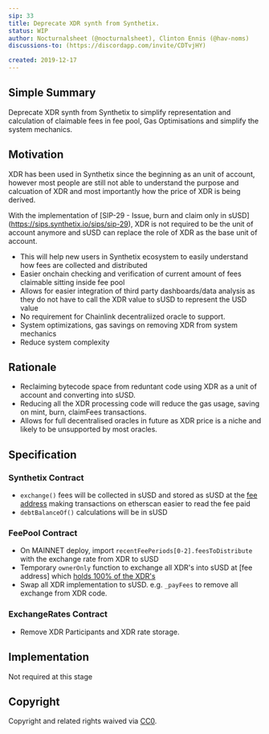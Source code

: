 ```yaml
---
sip: 33
title: Deprecate XDR synth from Synthetix.
status: WIP
author: Nocturnalsheet (@nocturnalsheet), Clinton Ennis (@hav-noms)
discussions-to: (https://discordapp.com/invite/CDTvjHY)

created: 2019-12-17
---
```


<!--You can leave these HTML comments in your merged SIP and delete the visible duplicate text guides, they will not appear and may be helpful to refer to if you edit it again. This is the suggested template for new SIPs. Note that an SIP number will be assigned by an editor. When opening a pull request to submit your SIP, please use an abbreviated title in the filename, `sip-draft_title_abbrev.md`. The title should be 44 characters or less.-->

## Simple Summary

<!--"If you can't explain it simply, you don't understand it well enough." Provide a simplified and layman-accessible explanation of the SIP.-->

Deprecate XDR synth from Synthetix to simplify representation and calculation of claimable fees in fee pool, Gas Optimisations and simplify the system mechanics. 

## Motivation

<!--The motivation is critical for SIPs that want to change Synthetix. It should clearly explain why the existing protocol specification is inadequate to address the problem that the SIP solves. SIP submissions without sufficient motivation may be rejected outright.-->

XDR has been used in Synthetix since the beginning as an unit of account, however most people are still not able to understand the purpose and calcuation of XDR and most importantly how the price of XDR is being derived.

With the implementation of [SIP-29 - Issue, burn and claim only in sUSD] (https://sips.synthetix.io/sips/sip-29), XDR is not required to be the unit of account anymore and sUSD can replace the role of XDR as the base unit of account.

- This will help new users in Synthetix ecosystem to easily understand how fees are collected and distributed
- Easier onchain checking and verification of current amount of fees claimable sitting inside fee pool
- Allows for easier integration of third party dashboards/data analysis as they do not have to call the XDR value to sUSD to represent the USD value
- No requirement for Chainlink decentraliized oracle to support.
- System optimizations, gas savings on removing XDR from system mechanics
- Reduce system complexity

## Rationale

<!--The rationale fleshes out the specification by describing what motivated the design and why particular design decisions were made. It should describe alternate designs that were considered and related work, e.g. how the feature is supported in other languages. The rationale may also provide evidence of consensus within the community, and should discuss important objections or concerns raised during discussion.-->

- Reclaiming bytecode space from reduntant code using XDR as a unit of account and converting into sUSD.
- Reducing all the XDR processing code will reduce the gas usage, saving on mint, burn, claimFees transactions.
- Allows for full decentralised oracles in future as XDR price is a niche and likely to be unsupported by most oracles.


## Specification
<!--The technical specification should describe the syntax and semantics of any new feature.-->

### Synthetix Contract
  - `exchange()` fees will be collected in sUSD and stored as sUSD at the [fee address](https://etherscan.io/address/0xfeefeefeefeefeefeefeefeefeefeefeefeefeef) making transactions on etherscan easier to read the fee paid
  - `debtBalanceOf()` calculations will be in sUSD

### FeePool Contract
 - On MAINNET deploy, import `recentFeePeriods[0-2].feesToDistribute` with the exchange rate from XDR to sUSD
 - Temporary `ownerOnly` function to exchange all XDR's into sUSD at [fee address] which [holds 100% of the XDR's](http://api.ethplorer.io/getTopTokenHolders/0xb3f67dE9a919476a4c0fE821d67bf5C4637D8429?apiKey=freekey&limit=100)
 - Swap all XDR implementation to sUSD. e.g. `_payFees` to remove all exchange from XDR code. 
 
### ExchangeRates Contract
 - Remove XDR Participants and XDR rate storage. 


## Implementation

<!--The implementations must be completed before any SIP is given status "Implemented", but it need not be completed before the SIP is "Approved". While there is merit to the approach of reaching consensus on the specification and rationale before writing code, the principle of "rough consensus and running code" is still useful when it comes to resolving many discussions of API details.-->
Not required at this stage

## Copyright

Copyright and related rights waived via [CC0](https://creativecommons.org/publicdomain/zero/1.0/).
